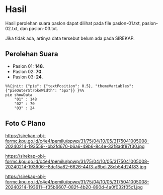 # Hasil

Hasil perolehan suara paslon dapat dilihat pada file paslon-01.txt, paslon-02.txt, dan paslon-03.txt.

Jika tidak ada, artinya data tersebut belum ada pada SIREKAP.

## Perolehan Suara

 * Paslon 01: **148**.
 * Paslon 02: **70**.
 * Paslon 03: **24**.

```mermaid
%%{init: {"pie": {"textPosition": 0.5}, "themeVariables": {"pieOuterStrokeWidth": "5px"}} }%%
pie showData
    "01" : 148
    "02" : 70
    "03" : 24
```
## Foto C Plano

https://sirekap-obj-formc.kpu.go.id/c4e4/pemilu/ppwp/31/75/04/10/05/3175041005008-20240214-193559--bb2fd670-b6a6-49b6-8c4e-33f8adf87f30.jpg

https://sirekap-obj-formc.kpu.go.id/c4e4/pemilu/ppwp/31/75/04/10/05/3175041005008-20240214-193606--8dc15a82-6626-44f3-a6bd-28cb54d24f83.jpg

https://sirekap-obj-formc.kpu.go.id/c4e4/pemilu/ppwp/31/75/04/10/05/3175041005008-20240214-193611--f35b6607-082f-4b20-890d-4a0f032f05c1.jpg
